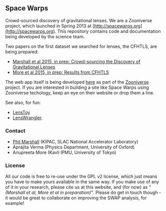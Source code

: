 Space Warps
-----------

Crowd-sourced discovery of gravitational lenses. We are a Zooniverse project, 
which launched in Spring 2013 at [http://spacewarps.org](http://spacewarps.org). This repository contains code and documentation
being developed by the science team.

Two papers on the first dataset we searched for lenses, the CFHTLS, are being prepared:

* [Marshall et al 2015, in prep: Crowd-sourcing the Discovery of Gravitational Lenses](https://github.com/drphilmarshall/SpaceWarps/raw/master/doc/sw-system.pdf)
* [More et al 2015, in prep: Results from CFHTLS](https://github.com/drphilmarshall/SpaceWarps/raw/master/doc/sw-cfhtls.pdf)

The web app itself is being developed [here](https://github.com/zooniverse/Lens-Zoo) as part of the [Zooniverse](http://zooniverse.org) project. If you are interested in building a site like Space Warps using Zooniverse techology, keep an eye on their website or drop them a line.

See also, for fun:
* [LensToy](http://github.com/slowe/LensToy/)
* [LensWrangler](http://github.com/drphilmarshall/LensWrangler/).


### Contact

* [Phil Marshall](http://drphilmarshall.net) (KIPAC, SLAC National Accelerator Laboratory)
* Aprajita Verma (Physics Department, University of Oxford)
* Anupreeta More (Kavli IPMU, University of Tokyo)

### License

All our code is free to re-use under the GPL v2 license, which just means you have to make yours available in the same way. If you make use of any of it in your research, please cite us at this website, and (for now) as *"(Marshall et al, More et al in preparation)"*. Please do get in touch though - it would be great to collaborate on improving the SWAP analysis, for example!

